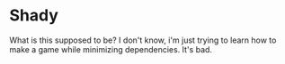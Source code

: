 # Shady 
What is this supposed to be? I don't know, i'm just trying to learn how to make a game while minimizing dependencies. It's bad.
